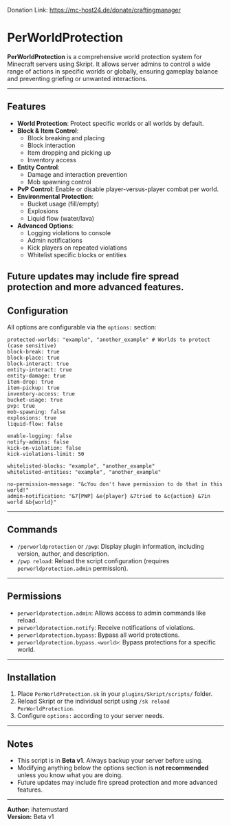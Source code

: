 Donation Link: https://mc-host24.de/donate/craftingmanager

# PerWorldProtection

**PerWorldProtection** is a comprehensive world protection system for Minecraft servers using Skript. It allows server admins to control a wide range of actions in specific worlds or globally, ensuring gameplay balance and preventing griefing or unwanted interactions.

---

## Features

- **World Protection**: Protect specific worlds or all worlds by default.
- **Block & Item Control**:
  - Block breaking and placing
  - Block interaction
  - Item dropping and picking up
  - Inventory access
- **Entity Control**:
  - Damage and interaction prevention
  - Mob spawning control
- **PvP Control**: Enable or disable player-versus-player combat per world.
- **Environmental Protection**:
  - Bucket usage (fill/empty)
  - Explosions
  - Liquid flow (water/lava)
- **Advanced Options**:
  - Logging violations to console
  - Admin notifications
  - Kick players on repeated violations
  - Whitelist specific blocks or entities


Future updates may include fire spread protection and more advanced features.
---

## Configuration

All options are configurable via the `options:` section:

```
protected-worlds: "example", "another_example" # Worlds to protect (case sensitive)
block-break: true
block-place: true
block-interact: true
entity-interact: true
entity-damage: true
item-drop: true
item-pickup: true
inventory-access: true
bucket-usage: true
pvp: true
mob-spawning: false
explosions: true
liquid-flow: false

enable-logging: false
notify-admins: false
kick-on-violation: false
kick-violations-limit: 50

whitelisted-blocks: "example", "another_example"
whitelisted-entities: "example", "another_example"

no-permission-message: "&cYou don't have permission to do that in this world!"
admin-notification: "&7[PWP] &e{player} &7tried to &c{action} &7in world &b{world}"
```
---

## Commands

- `/perworldprotection` or `/pwp`: Display plugin information, including version, author, and description.
- `/pwp reload`: Reload the script configuration (requires `perworldprotection.admin` permission).

---

## Permissions

- `perworldprotection.admin`: Allows access to admin commands like reload.
- `perworldprotection.notify`: Receive notifications of violations.
- `perworldprotection.bypass`: Bypass all world protections.
- `perworldprotection.bypass.<world>`: Bypass protections for a specific world.

---

## Installation

1. Place `PerWorldProtection.sk` in your `plugins/Skript/scripts/` folder.
2. Reload Skript or the individual script using `/sk reload PerWorldProtection`.
3. Configure `options:` according to your server needs.

---

## Notes

- This script is in **Beta v1**. Always backup your server before using.
- Modifying anything below the options section is **not recommended** unless you know what you are doing.
- Future updates may include fire spread protection and more advanced features.

---

**Author:** ihatemustard  
**Version:** Beta v1

